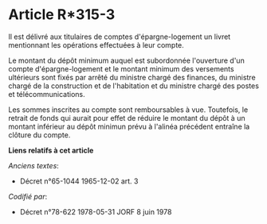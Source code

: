 # Article R*315-3

Il est délivré aux titulaires de comptes d'épargne-logement un livret mentionnant les opérations effectuées à leur compte.

Le montant du dépôt minimum auquel est subordonnée l'ouverture d'un compte d'épargne-logement et le montant minimum des
versements ultérieurs sont fixés par arrêté du ministre chargé des finances, du ministre chargé de la construction et de
l'habitation et du ministre chargé des postes et télécommunications.

Les sommes inscrites au compte sont remboursables à vue. Toutefois, le retrait de fonds qui aurait pour effet de réduire le
montant du dépôt à un montant inférieur au dépôt minimun prévu à l'alinéa précédent entraîne la clôture du compte.

**Liens relatifs à cet article**

_Anciens textes_:

  - Décret n°65-1044 1965-12-02 art. 3

_Codifié par_:

  - Décret n°78-622 1978-05-31 JORF 8 juin 1978
